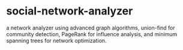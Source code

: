 # social-network-analyzer

a network analyzer using advanced graph algorithms, union-find for community detection, PageRank for influence analysis, and minimum spanning trees for network optimization.
